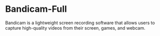 # Bandicam-Full
Bandicam is a lightweight screen recording software that allows users to capture high-quality videos from their screen, games, and webcam.
